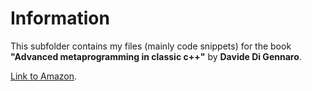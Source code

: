 # Information
This subfolder contains my files (mainly code snippets) for the book  **"Advanced metaprogramming in classic c++"** by **Davide Di Gennaro**.

[Link to Amazon](https://www.amazon.com/Advanced-Metaprogramming-Classic-Davide-Gennaro/dp/1484210115).
